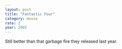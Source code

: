 ```yaml
---
layout: post
title: "Fantastic Four"
category: movie
rate: 2
year: 2005
---
```


Still better than that garbage fire they released last year.
